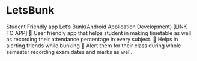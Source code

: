 LetsBunk
========

Student Friendly app
Let’s Bunk(Android Application Development) [LINK TO APP]
 User friendly app that helps student in making timetable as well as recording their attendance percentage in every subject.
 Helps in alerting friends while bunking
 Alert them for their class during whole semester recording exam dates and marks as well.

